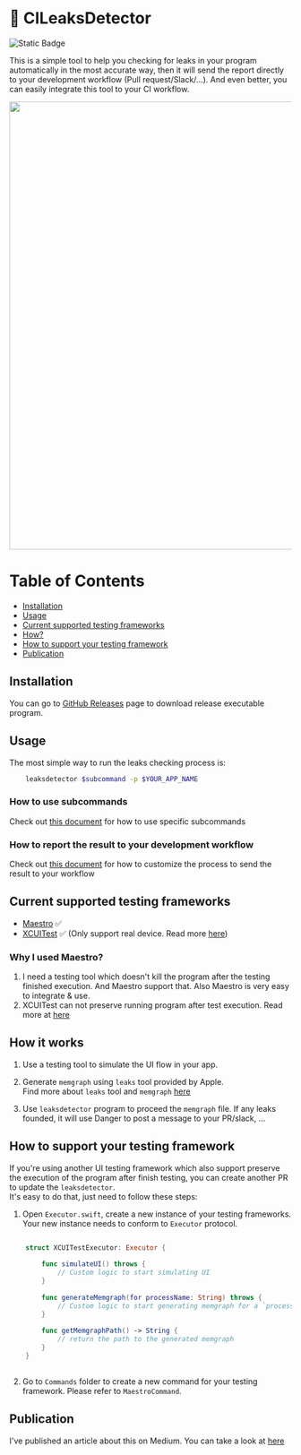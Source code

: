 
# 🔎 CILeaksDetector 

![Static Badge](https://img.shields.io/badge/status-active-brightgreen)

This is a simple tool to help you checking for leaks in your program automatically in the most accurate way, then it will send the report directly to your development workflow (Pull request/Slack/...).
And even better, you can easily integrate this tool to your CI workflow.

<img src=resources/result.png width=800/>

# Table of Contents

- [Installation](#installation)
- [Usage](#usage)
- [Current supported testing frameworks](#current-supported-testing-frameworks)
- [How?](#how)
- [How to support your testing framework](#how-to-support-your-testing-framework)
- [Publication](#publication)

## Installation

You can go to [GitHub Releases](https://github.com/hoangatuan/MemoryLeaksCheck/releases) page to download release executable program.

## Usage

The most simple way to run the leaks checking process is:

```bash
    leaksdetector $subcommand -p $YOUR_APP_NAME
```

### How to use subcommands

Check out [this document](./Docs/Report.md) for how to use specific subcommands

### How to report the result to your development workflow

Check out [this document](./Docs/Report.md) for how to customize the process to send the result to your workflow

## Current supported testing frameworks

- [Maestro](https://maestro.mobile.dev/) ✅
- [XCUITest](https://developer.apple.com/documentation/xctest) ✅ (Only support real device. Read more [here](./Docs/XCUITests.md)) 

### Why I used Maestro?
   
1. I need a testing tool which doesn't kill the program after the testing finished execution. And Maestro support that. Also Maestro is very easy to integrate & use.  
2. XCUITest can not preserve running program after test execution. Read more at [here](./Docs/XCUITests.md) 

## How it works

1. Use a testing tool to simulate the UI flow in your app.   

2. Generate `memgraph` using `leaks` tool provided by Apple.  
Find more about `leaks` tool and `memgraph` [here](https://developer.apple.com/videos/play/wwdc2018/416/)   

3. Use `leaksdetector` program to proceed the `memgraph` file. If any leaks founded, it will use Danger to post a message to your PR/slack, ... 

## How to support your testing framework

If you're using another UI testing framework which also support preserve the execution of the program after finish testing, you can create another PR to update the `leaksdetector`.   
It's easy to do that, just need to follow these steps:   

1. Open `Executor.swift`, create a new instance of your testing frameworks. Your new instance needs to conform to `Executor` protocol. 
  
```swift

    struct XCUITestExecutor: Executor {
        
        func simulateUI() throws {
            // Custom logic to start simulating UI
        }
        
        func generateMemgraph(for processName: String) throws {
            // Custom logic to start generating memgraph for a `processName`
        }
        
        func getMemgraphPath() -> String {
            // return the path to the generated memgraph
        }
    }
    
```

2. Go to `Commands` folder to create a new command for your testing framework. Please refer to `MaestroCommand`.

## Publication

I've published an article about this on Medium. You can take a look at [here](https://medium.com/gitconnected/automating-memory-leak-detection-with-ci-integration-for-ios-380f08a55f0b)
